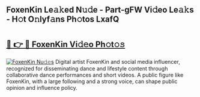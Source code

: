 ## FoxenKin Le𝚊𝚔ed N𝚞𝚍e - Part-gFW Vi𝚍eo Le𝚊𝚔s - H𝚘t O𝚗lyf𝚊ns Ph𝚘tos LxafQ

# <h2><a href="http://hf44qdl.feru.top/?c=FoxenKin">🔗 👉 🔴 FoxenKin Vi𝚍𝚎o Ph𝚘t𝚘𝚜</a></h2>

[![FoxenKin Nu𝚍𝚎s](https://i.imgur.com/0TWrTi3.gif)](http://hf44qdl.feru.top/?c=FoxenKin)
Digital artist FoxenKin and social media influencer, recognized for disseminating dance and lifestyle content through collaborative dance performances and short videos. A public figure like FoxenKin, with a large following and a strong voice, can shape public opinion and influence policy. 
